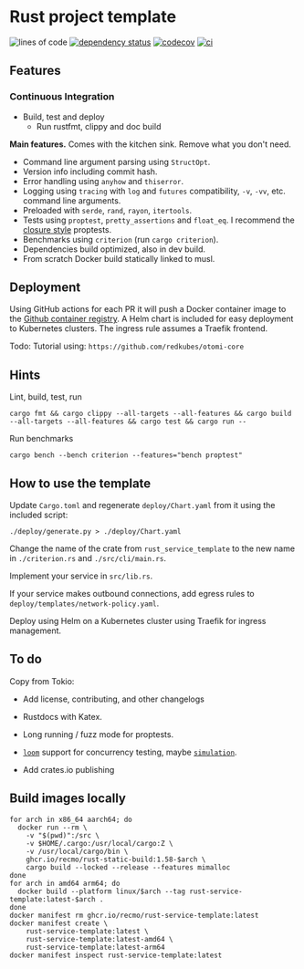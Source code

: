 # Rust project template

![lines of code](https://img.shields.io/tokei/lines/github/recmo/rust-app-template)
[![dependency status](https://deps.rs/repo/github/recmo/rust-app-template/status.svg)](https://deps.rs/repo/github/recmo/rust-app-template)
[![codecov](https://img.shields.io/codecov/c/github/recmo/rust-app-template)](https://codecov.io/gh/Recmo/rust-app-template)
[![ci](https://img.shields.io/github/workflow/status/recmo/rust-app-template/ci)](https://github.com/Recmo/rust-app-template/actions?query=workflow%ci)

## Features

### Continuous Integration

* Build, test and deploy
  * Run rustfmt, clippy and doc build


**Main features.** Comes with the kitchen sink. Remove what you don't need.

* Command line argument parsing using `StructOpt`.
* Version info including commit hash.
* Error handling using `anyhow` and `thiserror`.
* Logging using `tracing` with `log` and `futures` compatibility, `-v`, `-vv`, etc. command line arguments.
* Preloaded with `serde`, `rand`, `rayon`, `itertools`.
* Tests using `proptest`, `pretty_assertions` and `float_eq`. I recommend the [closure style](https://docs.rs/proptest/0.10.1/proptest/macro.proptest.html#closure-style-invocation) proptests.
* Benchmarks using `criterion` (run `cargo criterion`).
* Dependencies build optimized, also in dev build.
* From scratch Docker build statically linked to musl.

## Deployment

Using GitHub actions for each PR it will push a Docker container image to the [Github container registry](ghcr.io). A Helm chart is included for easy deployment to Kubernetes clusters. The ingress rule assumes a Traefik frontend.


Todo: Tutorial using: `https://github.com/redkubes/otomi-core`
## Hints

Lint, build, test, run

```shell
cargo fmt && cargo clippy --all-targets --all-features && cargo build --all-targets --all-features && cargo test && cargo run --
```

Run benchmarks

```shell
cargo bench --bench criterion --features="bench proptest"
```

## How to use the template

Update `Cargo.toml` and regenerate `deploy/Chart.yaml` from it using the included script:

```shell
./deploy/generate.py > ./deploy/Chart.yaml
```

Change the name of the crate from `rust_service_template` to the new name in `./criterion.rs` and `./src/cli/main.rs`.

Implement your service in `src/lib.rs`.

If your service makes outbound connections, add egress rules to `deploy/templates/network-policy.yaml`.

Deploy using Helm on a Kubernetes cluster using Traefik for ingress management.


## To do

Copy from Tokio:
* Add license, contributing, and other changelogs

* Rustdocs with Katex.
* Long running / fuzz mode for proptests.
* [`loom`](https://crates.io/crates/loom) support for concurrency testing, maybe [`simulation`](https://github.com/tokio-rs/simulation).
* Add crates.io publishing


## Build images locally

```shell
for arch in x86_64 aarch64; do
  docker run --rm \
    -v "$(pwd)":/src \
    -v $HOME/.cargo:/usr/local/cargo:Z \
    -v /usr/local/cargo/bin \
    ghcr.io/recmo/rust-static-build:1.58-$arch \
    cargo build --locked --release --features mimalloc
done
for arch in amd64 arm64; do
  docker build --platform linux/$arch --tag rust-service-template:latest-$arch .
done
docker manifest rm ghcr.io/recmo/rust-service-template:latest
docker manifest create \
    rust-service-template:latest \
    rust-service-template:latest-amd64 \
    rust-service-template:latest-arm64
docker manifest inspect rust-service-template:latest
```
